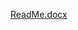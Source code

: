 [ReadMe.docx](https://github.com/HaseebSharif/inventery-management-system/files/14270991/ReadMe.docx)
